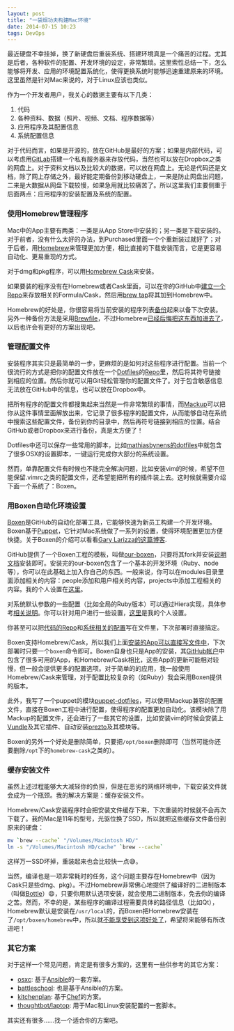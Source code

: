 ```yaml
---
layout: post
title: "一袋烟功夫构建Mac环境"
date: 2014-07-15 10:23
tags: DevOps
---
```


最近硬盘不幸挂掉，换了新硬盘后重装系统、搭建环境真是一个痛苦的过程。尤其是后者，各种软件的配置、开发环境的设定，非常繁琐。这里索性总结一下，怎么能够将开发、应用的环境配置系统化，使得更换系统时能够迅速重建原来的环境。这里虽然是针对Mac来说的，对于Linux应该也类似。

作为一个开发者用户，我关心的数据主要有以下几类：

1. 代码
2. 各种资料、数据（照片、视频、文档、程序数据等）
3. 应用程序及其配置信息
4. 系统配置信息

对于代码而言，如果是开源的，放在GitHub是最好的方案；如果是内部代码，可以考虑用[GitLab](https://about.gitlab.com)搭建一个私有服务器来存放代码，当然也可以放在Dropbox之类的网盘上。对于资料文档以及比较大的数据，可以放在网盘上。无论是代码还是文档，除了网上存储之外，最好能定期备份到移动硬盘上，一来是防止网盘出问题，二来是大数据从网盘下载较慢，如果急用就比较痛苦了。所以这里我们主要侧重于后面两点：应用程序的安装配置及系统的配置。

### 使用Homebrew管理程序

Mac中的App主要有两类：一类是从App Store中安装的；另一类是下载安装的。对于前者，没有什么太好的办法，到Purchased里面一个个重新装过就好了；对于后者，用[Homebrew](http://brew.sh)来管理更加方便，相比直接的下载安装而言，它是更容易自动化、更易重现的方式。

对于dmg和pkg程序，可以用[Homebrew Cask](http://caskroom.io)来安装。

如果要装的程序没有在Homebrew或者Cask里面，可以在你的GitHub中[建立一个Repo](https://github.com/hanjianwei/homebrew-apps)来存放相关的Formula/Cask，然后用[brew tap](https://github.com/Homebrew/homebrew/wiki/brew-tap)将其加到Homebrew中。

Homebrew的好处是，你很容易将当前安装的程序列表[备份](http://www.topbug.net/blog/2013/12/07/back-up-homebrew-packages/)起来以备下次安装。另外一种备份方法是采用[Brewfile](https://coderwall.com/p/afmnbq)，不过Homebrew[已经后悔把这东西加进去了](https://github.com/Homebrew/homebrew/pull/30749)，以后也许会有更好的方案出现吧。

### 管理配置文件

安装程序其实只是最简单的一步，更麻烦的是如何对这些程序进行配置。当前一个很流行的方式是把你的配置文件放在一个[Dotfiles](http://dotfiles.github.io)的[Repo](https://github.com/hanjianwei/dotfiles)里，然后将其符号链接到相应的位置。然后你就可以用Git轻松管理你的配置文件了。对于包含敏感信息无法放在GitHub中的信息，也可以放在Dropbox中。

把所有程序的配置文件都搜集起来当然是一件非常繁琐的事情，而[Mackup](https://github.com/lra/mackup)可以把你从这件事情里面解放出来，它记录了很多程序的配置文件，从而能够自动在系统中搜索这些配置文件，备份到你的目录中，然后再符号链接到相应的位置。结合GitHub或者Dropbox来进行备份，真是太方便了！

Dotfiles中还可以保存一些常用的脚本，比如[mathiasbynens的dotfiles](https://github.com/mathiasbynens/dotfiles/blob/master/.osx)中就包含了很多OSX的设置脚本，一键运行完成你大部分的系统设置。

然而，单靠配置文件有时候也不能完全解决问题，比如安装vim的时候，希望不但能保留.vimrc之类的配置文件，还希望能把所有的插件装上去。这时候就需要介绍下面一个系统了：Boxen。

### 用Boxen自动化环境设置

[Boxen](https://boxen.github.com)是GitHub的自动化部署工具，它能够快速为新员工构建一个开发环境。Boxen基于[Puppet](https://puppetlabs.com)，它针对Mac系统做了一系列的设置，使得环境配置更加方便快捷。关于Boxen的介绍可以看看[Gary Larizza的这篇博客](http://garylarizza.com/blog/2013/02/15/puppet-plus-github-equals-laptop-love/).

GitHub提供了一个Boxen工程的模板，叫做[our-boxen](https://github.com/boxen/our-boxen)，只要将其fork并安装[说明文档](https://github.com/boxen/our-boxen#getting-started)安装即可。安装完的our-boxen包含了一个基本的开发环境（Ruby、node等），你可以在此基础上加入你自己的东西。一般来说，你可以在modules目录里面添加相关的内容：people添加和用户相关的内容，projects中添加工程相关的内容。我的个人设置在[这里](https://github.com/hanjianwei/my-boxen/tree/master/modules/people/manifests)。

对系统默认参数的一些配置（比如全局的Ruby版本）可以通过Hiera实现，具体参考[相关说明](https://github.com/hanjianwei/my-boxen/blob/master/hiera/common.yaml.example)。你可以针对用户进行一些设置，[这里](https://github.com/hanjianwei/my-boxen/blob/master/hiera/users/hanjianwei.yaml)是我的个人设置。

你甚至可以把[代码的Repo](https://github.com/hanjianwei/my-boxen/blob/master/modules/people/manifests/hanjianwei/repositories.pp)和[系统相关的配置](https://github.com/hanjianwei/my-boxen/blob/master/modules/people/manifests/hanjianwei/osx.pp)写在文件里，下次部署时直接搞定。

Boxen支持Homebrew/Cask，所以我们上面[安装的App可以直接写文件中](https://github.com/hanjianwei/my-boxen/blob/master/modules/people/manifests/hanjianwei/applications.pp)，下次部署时只要一个`boxen`命令即可。Boxen自身也只是App的安装，其[GitHub帐户](https://github.com/boxen)中包含了很多可用的App，和Homebrew/Cask相比，这些App的更新可能相对较慢，但一般会提供更多的配置选项。对于简单的的应用，我一般使用Homebrew/Cask来管理，对于配置比较复杂的（如Ruby）我会采用Boxen提供的版本。

此外，我写了一个puppet的模块[puppet-dotfiles](https://github.com/hanjianwei/puppet-dotfiles)，可以使用Mackup兼容的配置文件，直接在Boxen工程中进行配置，使得程序的配置更加自动化。该模块除了用Mackup的配置文件，还会进行了一些其它的设置，比如安装vim的时候会安装上[Vundle](https://github.com/gmarik/Vundle.vim)及其它插件、自动安装[prezto](https://github.com/sorin-ionescu/prezto)及其模块等。

Boxen的另外一个好处是删除简单，只要把`/opt/boxen`删除即可（当然可能你还要删除`/opt`下的`homebrew-cask`之类的）。

### 缓存安装文件

虽然上述过程能够大大减轻你的负担，但是在恶劣的网络环境中，下载安装文件就会成为一个瓶颈。我的解决方案是：缓存安装文件。

Homebrew/Cask安装程序时会把安装文件缓存下来，下次重装的时候就不会再次下载了。我的Mac是11年的型号，光驱位换了SSD，所以就把这些缓存文件备份到原来的硬盘：

~~~ bash
mv `brew --cache` "/Volumes/Macintosh HD/"
ln -s "/Volumes/Macintosh HD/cache" `brew --cache`
~~~

这样万一SSD坏掉，重装起来也会比较快一点:sweat_smile:。

当然，编译也是一项非常耗时的任务，这个问题主要存在Homebrew中（因为Cask只是些dmg、pkg）。不过Homebrew非常佛心地提供了编译好的二进制版本（叫做[Bottle](https://github.com/Homebrew/homebrew/wiki/Bottles#bottle-creation)）:smile:，只要你用默认选项安装，就会使用二进制版本，免去你的编译之苦。然而，不幸的是，某些程序的编译过程需要具体的路径信息（比如Qt），Homebrew默认是安装在`/usr/local`的，而Boxen把Homebrew安装在了`/opt/boxen/homebrew`中，所以就[不能享受到这项好处了](https://github.com/boxen/puppet-homebrew/issues/8)，希望将来能够有所改进吧！

### 其它方案

对于这样一个常见问题，肯定是有很多方案的，这里有一些供参考的其它方案：

- [osxc](http://osxc.github.io): 基于[Ansible](http://osxc.github.io)的一套方案。
- [battleschool](https://github.com/spencergibb/battleschool): 也是基于Ansible的方案。
- [kitchenplan](https://github.com/kitchenplan/kitchenplan): 基于[Chef](http://www.getchef.com)的方案。
- [thoughtbot/laptop](https://github.com/thoughtbot/laptop): 用于Mac和Linux安装配置的一套脚本。

其实还有很多……找一个适合你的方案吧。
